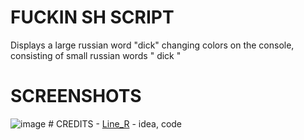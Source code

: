 # FUCKIN SH SCRIPT
Displays a large russian word "dick" changing colors on the console, consisting of small russian words " dick "
# SCREENSHOTS
<img src="https://raw.githubusercontent.com/renardein/sh_dick/master/example.gif" alt="image" border="0">
# CREDITS
- <a href="https://github.com/LinerSRT">Line_R</a> - idea, code
